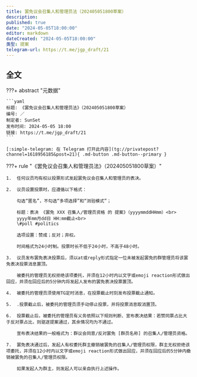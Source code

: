 ```yaml
---
title: 罢免议会召集人和管理员法（202405051800草案）
description:
published: true
date: "2024-05-05T18:00:00"
editor: markdown
dateCreated: "2024-05-05T18:00:00"
类型: 提案
telegram-url: https://t.me/jgp_draft/21
---
```


## 全文

???+ abstract "元数据"

    ```yaml
    标题: 《罢免议会召集人和管理员法》（202405051800草案）
    编号: ／
    制定者: SunSet
    发布时间: 2024-05-05 18:00
    链接: https://t.me/jgp_draft/21
    ```

    [:simple-telegram: 在 Telegram 打开此内容](tg://privatepost?channel=1618956185&post=21){ .md-button .md-button--primary }

???+ rule "《罢免议会召集人和管理员法》（202405051800草案）"

    1.  任何议员均有权以投票形式发起罢免议会召集人和管理员的表决。

    2.  议员设置投票时，应遵循以下格式：

        勾选“匿名”，不勾选“多项选择”和“测验模式”；

        标题：表决 《罢免 XXX 召集人/管理员资格 的 提案》（yyyymmddHHmm）<br>
        yyyy年mm月dd日 HH:mm截止<br>
        \#poll #politics

        选项设置：赞成；反对；弃权。

        时间格式为24小时制。投票时长不低于24小时，不高于48小时。

    3.  议员发布罢免表决投票后，须以at或reply形式指定一位未被发起罢免的群管理员将该罢免表决投票消息置顶。

        被委托的管理员无权拒绝该项委托，并须在12小时内以文字或emoji reaction形式做出回应，并须在回应后的5分钟内将发起人发布的罢免表决投票置顶。

    4.  被委托的管理员须使用TG定时消息，在投票截止时刻发布投票截止通知。

    5.  .投票截止后，被委托的管理员须手动停止投票，并将投票消息取消置顶。

    6.  投票截止后，被委托的管理员有义务依照以下规则判断、宣布表决结果：若赞同票占比大于反对票占比，则驱逐提案通过，其余情况均为不通过。

        宣布表决结果的一般格式为：群议会同意/反对罢免 [群员名称] 的召集人/管理员资格。

    7.  罢免表决通过后，发起人有权委托群主撤销被罢免的召集人/管理员权限，群主无权拒绝该项委托，并须在12小时内以文字或emoji reaction形式做出回应，并须在回应后的5分钟内撤销被罢免的召集人/管理员权限。

        如果发起人为群主，则发起人可以亲自执行上述操作。
